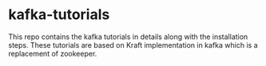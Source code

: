 # kafka-tutorials
This repo contains the kafka tutorials in details along with the installation steps. These tutorials are based on Kraft implementation in kafka which is a replacement of zookeeper.

